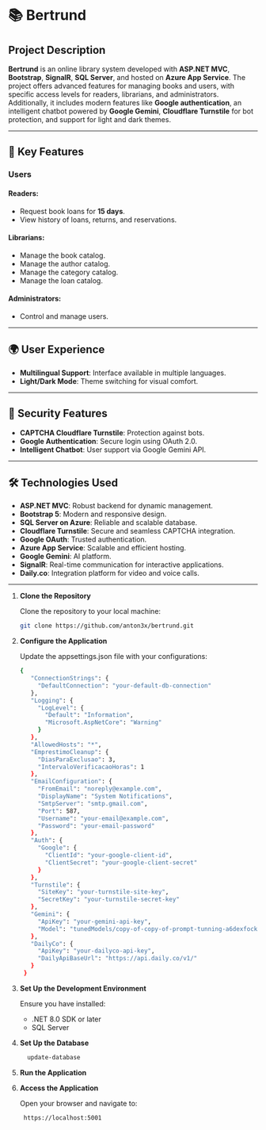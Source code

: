 # 📚 Bertrund

## Project Description

**Bertrund** is an online library system developed with **ASP.NET MVC**, **Bootstrap**, **SignalR**, **SQL Server**, and hosted on **Azure App Service**. The project offers advanced features for managing books and users, with specific access levels for readers, librarians, and administrators. Additionally, it includes modern features like **Google authentication**, an intelligent chatbot powered by **Google Gemini**, **Cloudflare Turnstile** for bot protection, and support for light and dark themes.

---

## 🎯 Key Features

### **Users**
#### Readers:
- Request book loans for **15 days**.
- View history of loans, returns, and reservations.

#### Librarians:
- Manage the book catalog.
- Manage the author catalog.
- Manage the category catalog.
- Manage the loan catalog.

#### Administrators:
- Control and manage users.

---

## 🌍 User Experience

- **Multilingual Support**: Interface available in multiple languages.
- **Light/Dark Mode**: Theme switching for visual comfort.

---

## 🔐 Security Features

- **CAPTCHA Cloudflare Turnstile**: Protection against bots.
- **Google Authentication**: Secure login using OAuth 2.0.
- **Intelligent Chatbot**: User support via Google Gemini API.

---

## 🛠️ Technologies Used

- **ASP.NET MVC**: Robust backend for dynamic management.
- **Bootstrap 5**: Modern and responsive design.
- **SQL Server on Azure**: Reliable and scalable database.
- **Cloudflare Turnstile**: Secure and seamless CAPTCHA integration.
- **Google OAuth**: Trusted authentication.
- **Azure App Service**: Scalable and efficient hosting.
- **Google Gemini**: AI platform.
- **SignalR**: Real-time communication for interactive applications.
- **Daily.co**: Integration platform for video and voice calls.

---

1. **Clone the Repository**

   Clone the repository to your local machine:
   ```bash
   git clone https://github.com/anton3x/bertrund.git
   ```
   
2. **Configure the Application**
   
   Update the appsettings.json file with your configurations:
   ```bash
   {
      "ConnectionStrings": {
        "DefaultConnection": "your-default-db-connection"
      },
      "Logging": {
        "LogLevel": {
          "Default": "Information",
          "Microsoft.AspNetCore": "Warning"
        }
      },
      "AllowedHosts": "*",
      "EmprestimoCleanup": {
        "DiasParaExclusao": 3,
        "IntervaloVerificacaoHoras": 1
      },
      "EmailConfiguration": {
        "FromEmail": "noreply@example.com",
        "DisplayName": "System Notifications",
        "SmtpServer": "smtp.gmail.com",
        "Port": 587,
        "Username": "your-email@example.com",
        "Password": "your-email-password"
      },
      "Auth": {
        "Google": {
          "ClientId": "your-google-client-id",
          "ClientSecret": "your-google-client-secret"
        }
      },
      "Turnstile": {
        "SiteKey": "your-turnstile-site-key",
        "SecretKey": "your-turnstile-secret-key"
      },
      "Gemini": {
        "ApiKey": "your-gemini-api-key",
        "Model": "tunedModels/copy-of-copy-of-prompt-tunning-a6dexfock"
      },
      "DailyCo": {
        "ApiKey": "your-dailyco-api-key",
        "DailyApiBaseUrl": "https://api.daily.co/v1/"
      }
    }

   ```
    
3. **Set Up the Development Environment**

   Ensure you have installed:
   + .NET 8.0 SDK or later
   + SQL Server
    
4. **Set Up the Database**
    ```bash
      update-database
    ```
5. **Run the Application**
6. **Access the Application**

   Open your browser and navigate to:
   ```bash
    https://localhost:5001
   ```
